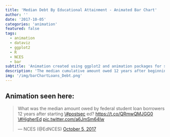 ```yaml
---
title: 'Median Debt By Educational Attainment - Animated Bar Chart'
author: ''
date: '2017-10-05'
categories: 'animation'
featured: false
tags:
  - animation
  - dataviz
  - ggplot2
  - R
  - NCES
  - bar
subtitle: 'Animation created using ggplot2 and animation packages for social media distribution'
description: 'The median cumulative amount owed 12 years after beginning postsecondary education, by educational attainment: 2003-04 cohort'
img: '/img/barChartLoans_Debt.png'
---
```


## Animation seen here:

<blockquote class="twitter-tweet" data-lang="en">
<p lang="en" dir="ltr">
What was the median amount owed by federal student loan borrowers 12
years after starting
<a href="https://twitter.com/hashtag/postsec?src=hash&amp;ref_src=twsrc%5Etfw">\#postsec</a>
ed? <a href="https://t.co/QRmwQMJGG0">https://t.co/QRmwQMJGG0</a>
<a href="https://twitter.com/hashtag/HigherEd?src=hash&amp;ref_src=twsrc%5Etfw">\#HigherEd</a>
<a href="https://t.co/a6JmSm64Iw">pic.twitter.com/a6JmSm64Iw</a>
</p>
— NCES (@EdNCES)
<a href="https://twitter.com/EdNCES/status/915993158546313217?ref_src=twsrc%5Etfw">October
5, 2017</a>
</blockquote>
